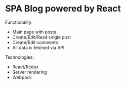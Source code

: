 # SPA Blog powered by React

Functionality: 
* Main page with posts
* Create/Edit/Read single post
* Create/Edit comments
* All data is fetched via API 

Technologies: 
* React/Redux
* Server rendering
* Webpack
